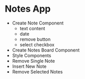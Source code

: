 # Notes App

* Create Note Component
  * text content
  * date
  * remove button
  * select checkbox
* Create Notes Board Component
* Style Components
* Remove Single Note
* Insert New Note
* Remove Selected Notes